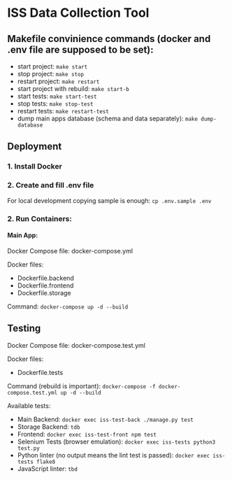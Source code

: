 # ISS Data Collection Tool

## Makefile convinience commands (**docker** and **.env** file are supposed to be set):

- start project:
  `make start`
- stop project:
  `make stop`
- restart project:
  `make restart`
- start project with rebuild:
  `make start-b`
- start tests:
  `make start-test`
- stop tests:
  `make stop-test`
- restart tests:
  `make restart-test`
- dump main apps database (schema and data separately):
  `make dump-database`

## Deployment

### 1. Install Docker

### 2. Create and fill **.env** file

For local development copying sample is enough:
`cp .env.sample .env`

### 2. Run Containers:

#### Main App:

Docker Compose file: docker-compose.yml

Docker files:

- Dockerfile.backend
- Dockerfile.frontend
- Dockerfile.storage

Command:
`docker-compose up -d --build`

## Testing

Docker Compose file: docker-compose.test.yml

Docker files:

- Dockerfile.tests

Command (rebuild is important):
`docker-compose -f docker-compose.test.yml up -d --build`

Available tests:

- Main Backend:
  `docker exec iss-test-back ./manage.py test`
- Storage Backend:
  `tdb`
- Frontend:
  `docker exec iss-test-front npm test`
- Selenium Tests (browser emulation):
  `docker exec iss-tests python3 test.py`
- Python linter (no output means the lint test is passed):
  `docker exec iss-tests flake8`
- JavaScript linter:
  `tbd`
